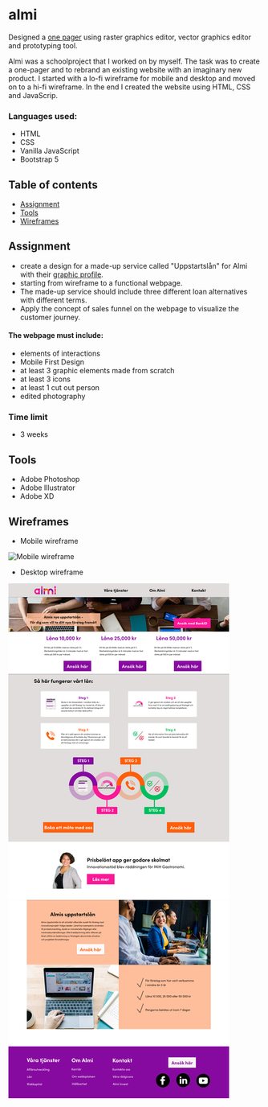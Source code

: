 # almi
Designed a [one pager](https://almi-maria-lovgren.netlify.app) using raster graphics editor, vector graphics editor and prototyping tool.

Almi was a schoolproject that I worked on by myself. The task was to create a one-pager and to rebrand an existing website with an imaginary new product. I started with a lo-fi wireframe for mobile and desktop and moved on to a hi-fi wireframe. In the end I created the website using HTML, CSS and JavaScrip. 

### Languages used:
- HTML
- CSS
- Vanilla JavaScript
- Bootstrap 5


## Table of contents
* [Assignment](#assignment)
* [Tools](#tools)
* [Wireframes](#wireframes)

## Assignment

- create a design for a made-up service called "Uppstartslån" for Almi with their [graphic profile](https://www.almi.se/om-almi/press/grafisk-profil/).
- starting from wireframe to a functional webpage.
- The made-up service should include three different loan alternatives with different terms.
- Apply the concept of sales funnel on the webpage to visualize the customer journey.

#### The webpage must include:
- elements of interactions
- Mobile First Design
- at least 3 graphic elements made from scratch
- at least 3 icons
- at least 1 cut out person 
- edited photography

### Time limit
- 3 weeks

## Tools

- Adobe Photoshop
- Adobe Illustrator
- Adobe XD

## Wireframes

- Mobile wireframe 

![Mobile wireframe](https://github.com/marialovgren/almi/blob/ea61284d35638c778b52291976fc3cb611f2bcac/iPhone%2012%20Pro%20Max%20%E2%80%93%201.png)

- Desktop wireframe

![Desktop wireframe](https://github.com/marialovgren/almi/blob/ea61284d35638c778b52291976fc3cb611f2bcac/Almi%20-%20Wireframe%20V1.png)
